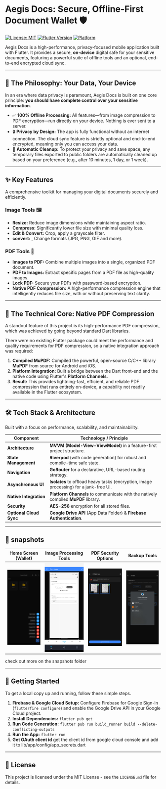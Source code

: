 # Aegis Docs: Secure, Offline-First Document Wallet 🛡️

[![License: MIT](https://img.shields.io/badge/License-MIT-yellow.svg)](https://opensource.org/licenses/MIT)
[![Flutter Version](https://img.shields.io/badge/Flutter-3.19%2B-blue)](https://flutter.dev)
[![Platform](https://img.shields.io/badge/Platform-Android-green.svg)]()

Aegis Docs is a high-performance, privacy-focused mobile application built with Flutter. It provides a secure, **on-device** digital safe for your sensitive documents, featuring a powerful suite of offline tools and an optional, end-to-end encrypted cloud sync.

---

## 🧠 The Philosophy: Your Data, Your Device

In an era where data privacy is paramount, Aegis Docs is built on one core principle: **you should have complete control over your sensitive information**.

* ✅ **100% Offline Processing:** All features—from image compression to PDF encryption—run directly on your device. Nothing is ever sent to a server.
* 🔒 **Privacy by Design:** The app is fully functional without an internet connection. The cloud sync feature is strictly optional and end-to-end encrypted, meaning only you can access your data.
* 🧹 **Automatic Cleanup:** To protect your privacy and save space, any temporary files exported to public folders are automatically cleaned up based on your preference (e.g., after 10 minutes, 1 day, or 1 week).

---

## ✨ Key Features

A comprehensive toolkit for managing your digital documents securely and efficiently.

### Image Tools 🖼️
- **Resize:** Reduce image dimensions while maintaining aspect ratio.
- **Compress:** Significantly lower file size with minimal quality loss.
- **Edit & Convert:** Crop, apply a grayscale filter.
- **convert:** , Change formats (JPG, PNG, GIF and more).

### PDF Tools 📄
- **Images to PDF:** Combine multiple images into a single, organized PDF document.
- **PDF to Images:** Extract specific pages from a PDF file as high-quality images.
- **Lock PDF:** Secure your PDFs with password-based encryption.
- **Native PDF Compression:** A high-performance compression engine that intelligently reduces file size, with or without preserving text clarity.

---

## 🚀 The Technical Core: Native PDF Compression

A standout feature of this project is its high-performance PDF compression, which was achieved by going beyond standard Dart libraries.

There were no existing Flutter package could meet the performance and quality requirements for PDF compression, so a native integration approach was required:
1.  **Compiled MuPDF:** Compiled the powerful, open-source C/C++ library **MuPDF** from source for Android and iOS.
2.  **Platform Integration:** Built a bridge between the Dart front-end and the native code using Flutter's **Platform Channels**.
3.  **Result:** This provides lightning-fast, efficient, and reliable PDF compression that runs entirely on-device, a capability not readily available in the Flutter ecosystem.

---

## 🛠️ Tech Stack & Architecture

Built with a focus on performance, scalability, and maintainability.

| Component                 | Technology / Principle                                                              |
| ------------------------- | ----------------------------------------------------------------------------------- |
| **Architecture** | **MVVM (Model-View-ViewModel)** in a feature-first project structure.               |
| **State Management** | **Riverpod** (with code generation) for robust and compile-time safe state.         |
| **Navigation** | **GoRouter** for a declarative, URL-based routing strategy.                         |
| **Asynchronous UI** | **Isolates** to offload heavy tasks (encryption, image processing) for a jank-free UI. |
| **Native Integration** | **Platform Channels** to communicate with the natively compiled **MuPDF** library.    |
| **Security** | **AES-256** encryption for all stored files.                                        |
| **Optional Cloud Sync** | **Google Drive API** (App Data Folder) & **Firebase Authentication**.                 |

---

## 📸 snapshots

| Home Screen (Wallet) | Image Processing Tools | PDF Security Options | Backup Tools |
| --------------------- | ---------------------- | -------------------- | ------------- |
| ![Home Screen](snapshots/fab.png) | ![Image Tools](snapshots/crop.png) | ![PDF Tools](snapshots/pdf_to_image.png) | ![Backup Tools](snapshots/restore.png) |


check out more on the snapshots folder

---

## 🚀 Getting Started

To get a local copy up and running, follow these simple steps.

1.  **Firebase & Google Cloud Setup:** Configure Firebase for Google Sign-In (`flutterfire configure`) and enable the Google Drive API in your Google Cloud project.
2.  **Install Dependencies:** `flutter pub get`
3.  **Run Code Generation:** `flutter pub run build_runner build --delete-conflicting-outputs`
4.  **Run the App:** `flutter run`
5.  **Get OAuth client id** get the client id from google cloud console and add it to lib/app/config/app_secrets.dart

---

## 📄 License

This project is licensed under the MIT License - see the `LICENSE.md` file for details.
